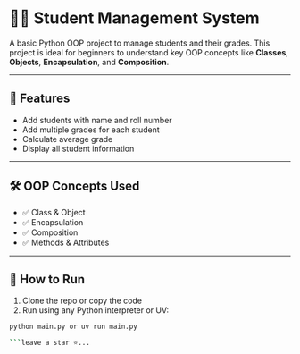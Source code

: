 # 🧑‍🎓 Student Management System

A basic Python OOP project to manage students and their grades. This project is ideal for beginners to understand key OOP concepts like **Classes**, **Objects**, **Encapsulation**, and **Composition**.

---

## 📌 Features

- Add students with name and roll number  
- Add multiple grades for each student  
- Calculate average grade  
- Display all student information

---

## 🛠️ OOP Concepts Used

- ✅ Class & Object  
- ✅ Encapsulation  
- ✅ Composition  
- ✅ Methods & Attributes

---

## 🚀 How to Run

1. Clone the repo or copy the code  
2. Run using any Python interpreter or UV:

```bash
python main.py or uv run main.py

```leave a star ⭐...

